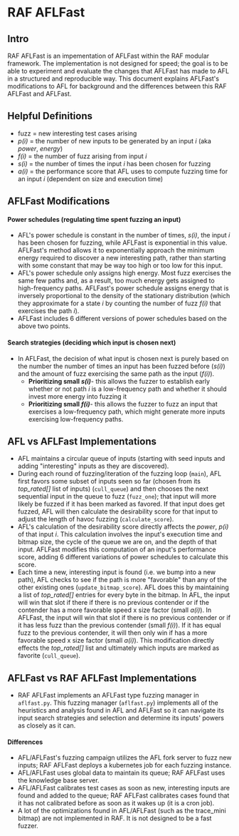 # RAF AFLFast
## Intro
RAF AFLFast is an impementation of AFLFast within the RAF modular framework. The implementation is not designed for speed; the goal is to be able to experiment and evaluate the changes that AFLFast has made to AFL in a structured and reproducible way. This document explains AFLFast's modifications to AFL for background and the differences between this RAF AFLFast and AFLFast. 
## Helpful Definitions
- fuzz = new interesting test cases arising 
- *p(i)* = the number of new inputs to be generated by an input *i* (aka *power*, *energy*)
- *f(i)* = the number of fuzz arising from input *i*
- *s(i)* = the number of times the input *i* has been chosen for fuzzing 
- *a(i)* = the performance score that AFL uses to compute fuzzing time for an input *i* (dependent on size and execution time)
## AFLFast Modifications
#### Power schedules (regulating time spent fuzzing an input)
- AFL's power schedule is constant in the number of times, *s(i)*, the input *i* has been chosen for fuzzing, while AFLFast is exponential in this value. AFLFast's method allows it to  exponentially approach the minimum energy required to discover a new interesting path, rather than starting with some constant that may be way too high or too low for this input. 
- AFL's power schedule only assigns high energy. Most fuzz exercises the same few paths and, as a result, too much energy gets assigned to high-frequency paths. AFLFast's power schedule assigns energy that is inversely proportional to the density of the stationary distribution (which they approximate for a state *i* by counting the number of fuzz *f(i)* that exercises the path *i*). 
- AFLFast includes 6 different versions of power schedules based on the above two points.
#### Search strategies (deciding which input is chosen next)
- In AFLFast, the decision of what input is chosen next is purely based on the number the number of times an input has been fuzzed before (*s(i)*) and the amount of fuzz exercising the same path as the input (*f(i)*).
	- **Prioritizing small *s(i)***- this allows the fuzzer to establish early whether or not path *i* is a low-frequency path and whether it should invest more energy into fuzzing it 
	- **Prioritizing small *f(i)***- this allows the fuzzer to fuzz an input that exercises a low-frequency path, which might generate more inputs exercising low-frequency paths.
## AFL vs AFLFast Implementations
- AFL maintains a circular queue of inputs (starting with seed inputs and adding "interesting" inputs as they are discovered). 
- During each round of fuzzing/iteration of the fuzzing loop (`main`), AFL first favors some subset of inputs seen so far (chosen from its *top_rated[]* list of inputs) (`cull_queue`) and then chooses the next sequential input in the queue to fuzz (`fuzz_one`); that input will more likely be fuzzed if it has been marked as favored. If that input does get fuzzed, AFL will then calculate the desirability score for that input to adjust the length of havoc fuzzing  (`calculate_score`). 
- AFL's calculation of the desirability score directly affects the *power*, *p(i)* of that input *i*. This calculation involves the input's execution time and bitmap size, the cycle of the queue we are on, and the depth of that input. AFLFast modifies this computation of an input's performance score, adding 6 different variations of power schedules to calculate this score. 
- Each time a new, interesting input is found (i.e. we bump into a new path), AFL checks to see if the path is more "favorable" than any of the other existing ones (`update_bitmap_score`). AFL does this by maintaining a list of *top_rated[]* entries for every byte in the bitmap. In AFL, the input will win that slot if there if there is no previous contender or if the contender has a more favorable speed x size factor (small *a(i)*).  In AFLFast, the input will win that slot if there is no previous contender or if it has less fuzz than the previous contender (small *f(i)*). If it has equal fuzz to the previous contender, it will then only win if has a more favorable speed x size factor (small *a(i)*). This modification directly effects the *top_rated[]* list and ultimately which inputs are marked as favorite (`cull_queue`). 
## AFLFast vs RAF AFLFast Implementations   
- RAF AFLFast implements an AFLFast type fuzzing manager in `aflfast.py`. This fuzzing manager (`aflfast.py`) implements all of the heuristics and analysis found in AFL and AFLFast so it can navigate its input search strategies and selection and determine its inputs' powers as closely as it can. 
#### Differences 
- AFL/AFLFast's fuzzing campaign utilizes the AFL fork server to fuzz new inputs; RAF AFLFast deploys a kubernetes job for each fuzzing instance. 
- AFL/AFLFast uses global data to maintain its queue; RAF AFLFast uses the knowledge base server. 
- AFL/AFLFast calibrates test cases as soon as new, interesting inputs are found and added to the queue; RAF AFLFast calibrates cases found that it has not calibrated before as soon as it wakes up (it is a cron job). 
- A lot of the optimizations found in AFL/AFLFast (such as the trace_mini bitmap) are not implemented in RAF. It is not designed to be a fast fuzzer.
